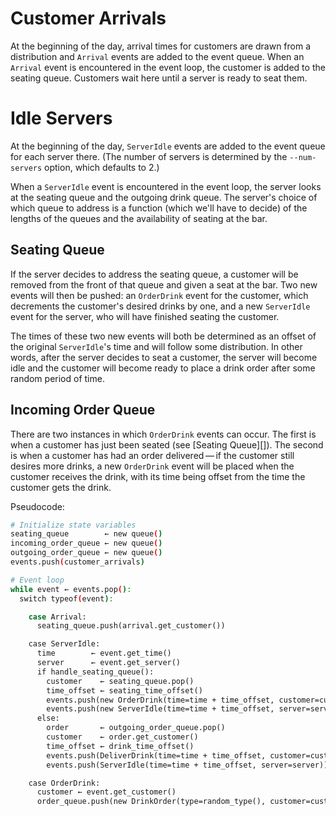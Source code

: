 # Customer Arrivals

At the beginning of the day, arrival times for customers are drawn from a
distribution and `Arrival` events are added to the event queue. When an
`Arrival` event is encountered in the event loop, the customer is added to the
seating queue. Customers wait here until a server is ready to seat them.

# Idle Servers

At the beginning of the day, `ServerIdle` events are added to the event
queue for each server there. (The number of servers is determined by the
`--num-servers` option, which defaults to 2.)

When a `ServerIdle` event is encountered in the event loop, the server looks at
the seating queue and the outgoing drink queue. The server's choice of which
queue to address is a function (which we'll have to decide) of the lengths of
the queues and the availability of seating at the bar.

## Seating Queue

If the server decides to address the seating queue, a customer will be removed
from the front of that queue and given a seat at the bar. Two new events will
then be pushed: an `OrderDrink` event for the customer, which decrements the
customer's desired drinks by one, and a new `ServerIdle` event for the server,
who will have finished seating the customer.

The times of these two new events will both be determined as an offset of the
original `ServerIdle`'s time and will follow some distribution. In other words,
after the server decides to seat a customer, the server will become idle and
the customer will become ready to place a drink order after some random period
of time.

## Incoming Order Queue

There are two instances in which `OrderDrink` events can occur. The first
is when a customer has just been seated (see [Seating Queue][]). The second
is when a customer has had an order delivered — if the customer still
desires more drinks, a new `OrderDrink` event will be placed when the customer
receives the drink, with its time being offset from the time the customer gets
the drink.

Pseudocode:

```bash
# Initialize state variables
seating_queue        ← new queue()
incoming_order_queue ← new queue()
outgoing_order_queue ← new queue()
events.push(customer_arrivals)

# Event loop
while event ← events.pop():
  switch typeof(event):

    case Arrival:
      seating_queue.push(arrival.get_customer())

    case ServerIdle:
      time        ← event.get_time()
      server      ← event.get_server()
      if handle_seating_queue():
        customer    ← seating_queue.pop()
        time_offset ← seating_time_offset()
        events.push(new OrderDrink(time=time + time_offset, customer=customer))
        events.push(new ServerIdle(time=time + time_offset, server=server))
      else:
        order       ← outgoing_order_queue.pop()
        customer    ← order.get_customer()
        time_offset ← drink_time_offset()
        events.push(DeliverDrink(time=time + time_offset, customer=customer))
        events.push(ServerIdle(time=time + time_offset, server=server))

    case OrderDrink:
      customer ← event.get_customer()
      order_queue.push(new DrinkOrder(type=random_type(), customer=customer))
```
